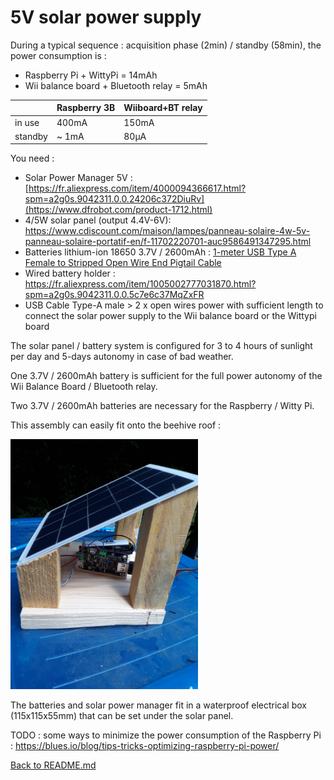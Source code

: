 5V solar power supply
=====================

During a typical sequence : acquisition phase (2min) / standby (58min), the power consumption is :
- Raspberry Pi + WittyPi = 14mAh
- Wii balance board + Bluetooth relay = 5mAh

|        | Raspberry 3B | Wiiboard+BT relay |
| ------ | ------------ | ----------------- |
| in use |    400mA     |       150mA       |
| standby|    ~ 1mA     |        80µA       |

You need :
* Solar Power Manager 5V : [https://fr.aliexpress.com/item/4000094366617.html?spm=a2g0s.9042311.0.0.24206c372DiuRv](https://www.dfrobot.com/product-1712.html)
* 4/5W solar panel (output 4.4V-6V): https://www.cdiscount.com/maison/lampes/panneau-solaire-4w-5v-panneau-solaire-portatif-en/f-11702220701-auc9586491347295.html
* Batteries lithium-ion 18650 3.7V / 2600mAh : [1-meter USB Type A Female to Stripped Open Wire End Pigtail Cable](https://www.pearl.fr/article/ZX1791/4-batteries-lithium-ion-18650-3-7-v-2600-mah)
* Wired battery holder : https://fr.aliexpress.com/item/1005002777031870.html?spm=a2g0s.9042311.0.0.5c7e6c37MqZxFR
* USB Cable Type-A male > 2 x open wires power with sufficient length to connect the solar power supply to the Wii balance board or the Wittypi board

The solar panel / battery system is configured for 3 to 4 hours of sunlight per day and 5-days autonomy in case of bad weather.

One 3.7V / 2600mAh battery is sufficient for the full power autonomy of the Wii Balance Board / Bluetooth relay.

Two 3.7V / 2600mAh batteries are necessary for the Raspberry / Witty Pi.

This assembly can easily fit onto the beehive roof :

<img src="solar_power.png" alt="" width="300" />

The batteries and solar power manager fit in a waterproof electrical box (115x115x55mm) that can be set under the solar panel.

TODO : some ways to minimize the power consumption of the Raspberry Pi : https://blues.io/blog/tips-tricks-optimizing-raspberry-pi-power/

[Back to README.md](README.md#INSTALL)

